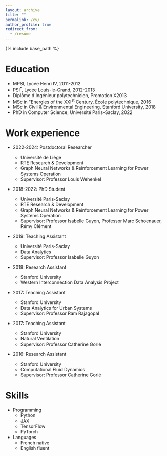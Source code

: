 ```yaml
---
layout: archive
title: ""
permalink: /cv/
author_profile: true
redirect_from:
  - /resume
---
```


{% include base_path %}

Education
=========

* MPSI, Lycée Henri IV, 2011-2012
* PSI<sup>*</sup>, Lycée Louis-le-Grand, 2012-2013
* Diplôme d'Ingénieur polytechnicien, Promotion X2013
* MSc in "Energies of the XXI<sup>st</sup> Century, École polytechnique, 2016
* MSc in Civil & Environmental Engineering, Stanford University, 2018
* PhD in Computer Science, Université Paris-Saclay, 2022

Work experience
==============

* 2022-2024: Postdoctoral Researcher
  * Université de Liège
  * RTE Research & Development
  * Graph Neural Networks & Reinforcement Learning for Power Systems Operation
  * Supervisor: Professor Louis Wehenkel

* 2018-2022: PhD Student
  * Université Paris-Saclay
  * RTE Research & Development
  * Graph Neural Networks & Reinforcement Learning for Power Systems Operation
  * Supervisor: Professor Isabelle Guyon, Professor Marc Schoenauer, Rémy Clément

* 2019: Teaching Assistant
  * Université Paris-Saclay
  * Data Analytics
  * Supervisor: Professor Isabelle Guyon

* 2018: Research Assistant
  * Stanford University
  * Western Interconnection Data Analysis Project

* 2017: Teaching Assistant
  * Stanford University
  * Data Analytics for Urban Systems
  * Supervisor: Professor Ram Rajagopal

* 2017: Teaching Assistant
  * Stanford University
  * Natural Ventilation
  * Supervisor: Professor Catherine Gorlé

* 2016: Research Assistant
  * Stanford University
  * Computational Fluid Dynamics
  * Supervisor: Professor Catherine Gorlé
  
Skills
======
* Programming
  * Python
  * JAX
  * TensorFlow
  * PyTorch
* Languages
  * French native
  * English fluent






